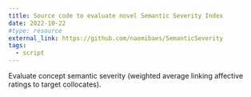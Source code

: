 ```yaml
---
title: Source code to evaluate novel Semantic Severity Index
date: 2022-10-22
#type: resource
external_link: https://github.com/naomibaes/SemanticSeverity
tags:
  - script
---
```


Evaluate concept semantic severity (weighted average linking affective ratings to target collocates).

<!--more-->
